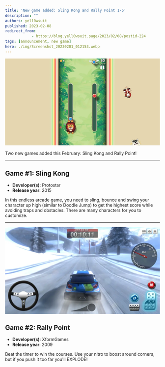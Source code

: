 ```yaml
---
title: 'New game added: Sling Kong and Rally Point 1-5'
description: ""
authors: yell0wsuit
published: 2023-02-08
redirect_from: 
            - https://blog.yell0wsuit.page/2023/02/08/postid-224
tags: [announcement, new game]
hero: ./img/Screenshot_20230201_012153.webp
---
```


![Sling Kong screenshot](./img/Screenshot_20230201_012153.webp)

Two new games added this February: Sling Kong and Rally Point!

<!--truncate-->

---

## Game #1: Sling Kong

- **Developer(s)**: Protostar
- **Release year**: 2015

In this endless arcade game, you need to sling, bounce and swing your character up high (similar to Doodle Jump) to get the highest score while avoiding traps and obstacles. There are many characters for you to customize.

---

![](./img/wp-content-uploads-2023-02-Screenshot_20230208_045150-1024x576.webp)

## Game #2: Rally Point

- **Developer(s)**: XformGames
- **Release year**: 2009

Beat the timer to win the courses. Use your nitro to boost around corners, but if you push it too far you'll EXPLODE!
